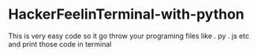 # HackerFeelinTerminal-with-python
This is very easy code so it go throw your programing files like  . py   . js etc and print those code in terminal 
